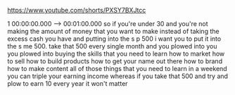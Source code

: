 https://www.youtube.com/shorts/PXSY7BXJtcc

1 00:00:00.000 --\> 00:01:00.000 so if you're under 30 and you're not
making the amount of money that you want to make instead of taking the
excess cash you have and putting into the s p 500 i want you to put it
into the s me 500. take that 500 every single month and you plowed into
you you plowed into buying the skills that you need to learn how to
market how to sell how to build products how to get your name out there
how to brand how to make content all of those things that you need to
learn in a weekend you can triple your earning income whereas if you
take that 500 and try and plow to earn 10 every year it won't matter

